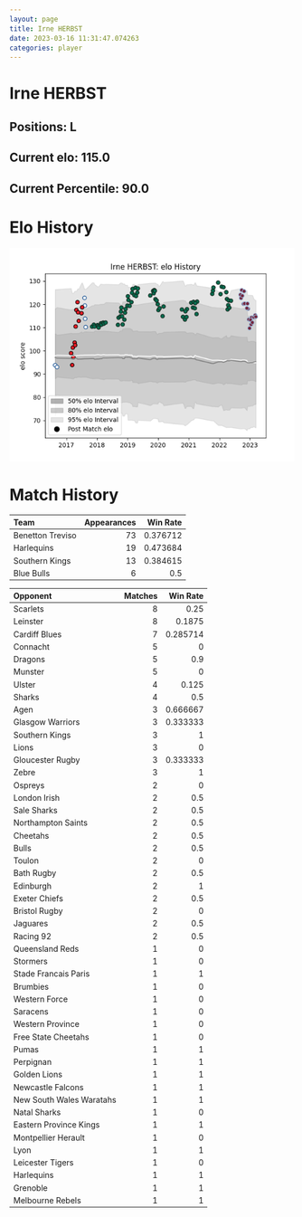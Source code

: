 ```yaml
---  
layout: page  
title: Irne HERBST  
date: 2023-03-16 11:31:47.074263  
categories: player  
---
```

# Irne HERBST

## Positions: L

## Current elo: 115.0

## Current Percentile: 90.0

# Elo History


![elo history](history_IrneHERBST.png)
# Match History


| Team             |   Appearances |   Win Rate |
|:-----------------|--------------:|-----------:|
| Benetton Treviso |            73 |   0.376712 |
| Harlequins       |            19 |   0.473684 |
| Southern Kings   |            13 |   0.384615 |
| Blue Bulls       |             6 |   0.5      |

| Opponent                 |   Matches |   Win Rate |
|:-------------------------|----------:|-----------:|
| Scarlets                 |         8 |   0.25     |
| Leinster                 |         8 |   0.1875   |
| Cardiff Blues            |         7 |   0.285714 |
| Connacht                 |         5 |   0        |
| Dragons                  |         5 |   0.9      |
| Munster                  |         5 |   0        |
| Ulster                   |         4 |   0.125    |
| Sharks                   |         4 |   0.5      |
| Agen                     |         3 |   0.666667 |
| Glasgow Warriors         |         3 |   0.333333 |
| Southern Kings           |         3 |   1        |
| Lions                    |         3 |   0        |
| Gloucester Rugby         |         3 |   0.333333 |
| Zebre                    |         3 |   1        |
| Ospreys                  |         2 |   0        |
| London Irish             |         2 |   0.5      |
| Sale Sharks              |         2 |   0.5      |
| Northampton Saints       |         2 |   0.5      |
| Cheetahs                 |         2 |   0.5      |
| Bulls                    |         2 |   0.5      |
| Toulon                   |         2 |   0        |
| Bath Rugby               |         2 |   0.5      |
| Edinburgh                |         2 |   1        |
| Exeter Chiefs            |         2 |   0.5      |
| Bristol Rugby            |         2 |   0        |
| Jaguares                 |         2 |   0.5      |
| Racing 92                |         2 |   0.5      |
| Queensland Reds          |         1 |   0        |
| Stormers                 |         1 |   0        |
| Stade Francais Paris     |         1 |   1        |
| Brumbies                 |         1 |   0        |
| Western Force            |         1 |   0        |
| Saracens                 |         1 |   0        |
| Western Province         |         1 |   0        |
| Free State Cheetahs      |         1 |   0        |
| Pumas                    |         1 |   1        |
| Perpignan                |         1 |   1        |
| Golden Lions             |         1 |   1        |
| Newcastle Falcons        |         1 |   1        |
| New South Wales Waratahs |         1 |   1        |
| Natal Sharks             |         1 |   0        |
| Eastern Province Kings   |         1 |   1        |
| Montpellier Herault      |         1 |   0        |
| Lyon                     |         1 |   1        |
| Leicester Tigers         |         1 |   0        |
| Harlequins               |         1 |   1        |
| Grenoble                 |         1 |   1        |
| Melbourne Rebels         |         1 |   1        |